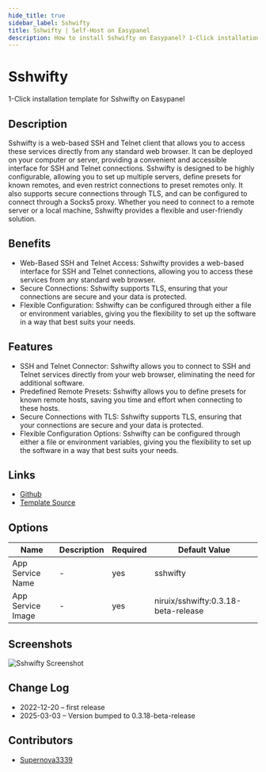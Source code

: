 ```yaml
---
hide_title: true
sidebar_label: Sshwifty
title: Sshwifty | Self-Host on Easypanel
description: How to install Sshwifty on Easypanel? 1-Click installation template for Sshwifty on Easypanel
---
```


<!-- generated -->

# Sshwifty

1-Click installation template for Sshwifty on Easypanel

## Description

Sshwifty is a web-based SSH and Telnet client that allows you to access these services directly from any standard web browser. It can be deployed on your computer or server, providing a convenient and accessible interface for SSH and Telnet connections. Sshwifty is designed to be highly configurable, allowing you to set up multiple servers, define presets for known remotes, and even restrict connections to preset remotes only. It also supports secure connections through TLS, and can be configured to connect through a Socks5 proxy. Whether you need to connect to a remote server or a local machine, Sshwifty provides a flexible and user-friendly solution.

## Benefits

- Web-Based SSH and Telnet Access: Sshwifty provides a web-based interface for SSH and Telnet connections, allowing you to access these services from any standard web browser.
- Secure Connections: Sshwifty supports TLS, ensuring that your connections are secure and your data is protected.
- Flexible Configuration: Sshwifty can be configured through either a file or environment variables, giving you the flexibility to set up the software in a way that best suits your needs.

## Features

- SSH and Telnet Connector: Sshwifty allows you to connect to SSH and Telnet services directly from your web browser, eliminating the need for additional software.
- Predefined Remote Presets: Sshwifty allows you to define presets for known remote hosts, saving you time and effort when connecting to these hosts.
- Secure Connections with TLS: Sshwifty supports TLS, ensuring that your connections are secure and your data is protected.
- Flexible Configuration Options: Sshwifty can be configured through either a file or environment variables, giving you the flexibility to set up the software in a way that best suits your needs.

## Links

- [Github](https://github.com/nirui/sshwifty)
- [Template Source](https://github.com/easypanel-io/templates/tree/main/templates/sshwifty)

## Options

Name | Description | Required | Default Value
-|-|-|-
App Service Name | - | yes | sshwifty
App Service Image | - | yes | niruix/sshwifty:0.3.18-beta-release

## Screenshots

![Sshwifty Screenshot](./assets/screenshot.png)

## Change Log

- 2022-12-20 – first release
- 2025-03-03 – Version bumped to 0.3.18-beta-release

## Contributors

- [Supernova3339](https://github.com/Supernova3339)
